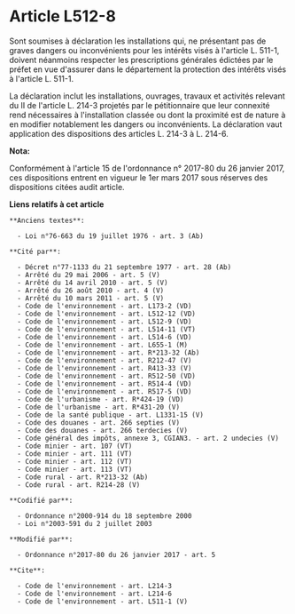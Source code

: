 # Article L512-8

Sont soumises à déclaration les installations qui, ne présentant pas de graves dangers ou inconvénients pour les intérêts
visés à l'article L. 511-1, doivent néanmoins respecter les prescriptions générales édictées par le préfet en vue d'assurer
dans le département la protection des intérêts visés à l'article L. 511-1. 

La déclaration inclut les installations, ouvrages, travaux et activités relevant du II de l'article L. 214-3 projetés par le
pétitionnaire que leur connexité rend nécessaires à l'installation classée ou dont la proximité est de nature à en modifier
notablement les dangers ou inconvénients. La déclaration vaut application des dispositions des articles L. 214-3 à L. 214-6.

**Nota:**

Conformément à l'article 15 de l'ordonnance n° 2017-80 du 26 janvier 2017, ces dispositions entrent en vigueur le 1er mars
2017 sous réserves des dispositions citées audit article.

**Liens relatifs à cet article**

	**Anciens textes**:

	  - Loi n°76-663 du 19 juillet 1976 - art. 3 (Ab)

	**Cité par**:

	  - Décret n°77-1133 du 21 septembre 1977 - art. 28 (Ab)
	  - Arrêté du 29 mai 2006 - art. 5 (V)
	  - Arrêté du 14 avril 2010 - art. 5 (V)
	  - Arrêté du 26 août 2010 - art. 4 (V)
	  - Arrêté du 10 mars 2011 - art. 5 (V)
	  - Code de l'environnement - art. L173-2 (VD)
	  - Code de l'environnement - art. L512-12 (VD)
	  - Code de l'environnement - art. L512-9 (VD)
	  - Code de l'environnement - art. L514-11 (VT)
	  - Code de l'environnement - art. L514-6 (VD)
	  - Code de l'environnement - art. L655-1 (M)
	  - Code de l'environnement - art. R*213-32 (Ab)
	  - Code de l'environnement - art. R212-47 (V)
	  - Code de l'environnement - art. R413-33 (V)
	  - Code de l'environnement - art. R512-50 (VD)
	  - Code de l'environnement - art. R514-4 (VD)
	  - Code de l'environnement - art. R517-5 (VD)
	  - Code de l'urbanisme - art. R*424-19 (VD)
	  - Code de l'urbanisme - art. R*431-20 (V)
	  - Code de la santé publique - art. L1331-15 (V)
	  - Code des douanes - art. 266 septies (V)
	  - Code des douanes - art. 266 terdecies (V)
	  - Code général des impôts, annexe 3, CGIAN3. - art. 2 undecies (V)
	  - Code minier - art. 107 (VT)
	  - Code minier - art. 111 (VT)
	  - Code minier - art. 112 (VT)
	  - Code minier - art. 113 (VT)
	  - Code rural - art. R*213-32 (Ab)
	  - Code rural - art. R214-28 (V)

	**Codifié par**:

	  - Ordonnance n°2000-914 du 18 septembre 2000
	  - Loi n°2003-591 du 2 juillet 2003

	**Modifié par**:

	  - Ordonnance n°2017-80 du 26 janvier 2017 - art. 5

	**Cite**:

	  - Code de l'environnement - art. L214-3
	  - Code de l'environnement - art. L214-6
	  - Code de l'environnement - art. L511-1 (V)
